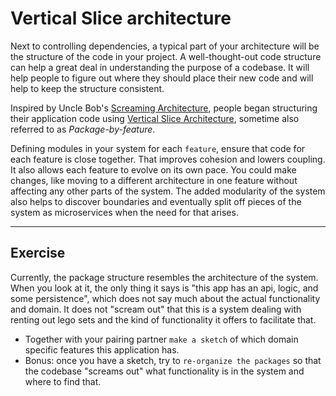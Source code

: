 # Vertical Slice architecture

Next to controlling dependencies, a typical part of your architecture will be the structure of the code in your project.
A well-thought-out code structure can help a great deal in understanding the purpose of a codebase. It will help people
to figure out where they should place their new code and will help to keep the structure consistent.

Inspired by Uncle Bob's
[Screaming Architecture](https://blog.cleancoder.com/uncle-bob/2011/09/30/Screaming-Architecture.html),
people began structuring their application code using
[Vertical Slice Architecture](https://jimmybogard.com/vertical-slice-architecture/), sometime also referred to as
_Package-by-feature_.

Defining modules in your system for each `feature`, ensure that code for each feature is close together. That improves
cohesion and lowers coupling. It also allows each feature to evolve on its own pace. You could make changes, like moving
to a different architecture in one feature without affecting any other parts of the system. The added modularity of the
system also helps to discover boundaries and eventually split off pieces of the system as microservices when the need
for that arises.

---

## Exercise

Currently, the package structure resembles the architecture of the system. When you look at it, the only thing it says
is "this app has an api, logic, and some persistence", which does not say much about the actual functionality and
domain. It does not "scream out" that this is a system dealing with renting out lego sets and the kind of functionality
it offers to facilitate that.

- Together with your pairing partner `make a sketch` of which domain specific features this application has.
- Bonus: once you have a sketch, try to `re-organize the packages` so that the codebase "screams out" what functionality
  is in the system and where to find that.
